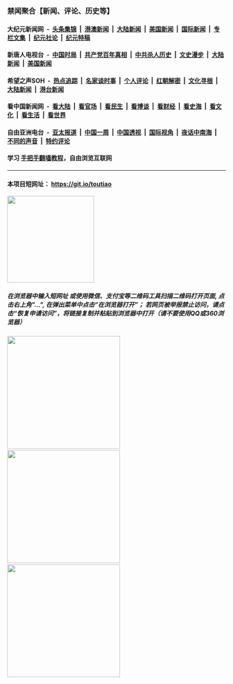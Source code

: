 ### 禁闻聚合【新闻、评论、历史等】

#### 大纪元新闻网 &nbsp;-&nbsp; [头条集锦](indexes/E头条集锦.md?t=02092022) &nbsp;|&nbsp; [港澳新闻](indexes/E港澳新闻.md?t=02092022)  &nbsp;|&nbsp; [大陆新闻](indexes/E大陆新闻.md?t=02092022) &nbsp;|&nbsp; [美国新闻](indexes/E美国新闻.md?t=02092022) &nbsp;|&nbsp; [国际新闻](indexes/E国际新闻.md?t=02092022) &nbsp;|&nbsp; [专栏文集](indexes/E专栏文集.md?t=02092022) &nbsp;|&nbsp; [纪元社论](indexes/E纪元社论.md?t=02092022) &nbsp;|&nbsp; [纪元特稿](indexes/E纪元特稿.md?t=02092022) 

#### 新唐人电视台 &nbsp;-&nbsp; [中国时局](indexes/N中国时局.md?t=02092022) &nbsp;|&nbsp; [共产党百年真相](indexes/N共产党百年真相.md?t=02092022) &nbsp;|&nbsp; [中共杀人历史](indexes/N中共杀人历史.md?t=02092022) &nbsp;|&nbsp; [文史漫步](indexes/N文史漫步.md?t=02092022) &nbsp;|&nbsp; [大陆新闻](indexes/N大陆新闻.md?t=02092022) &nbsp;|&nbsp; [美国新闻](indexes/N美国新闻.md?t=02092022)

#### 希望之声SOH &nbsp;-&nbsp; [热点追踪](indexes/H热点追踪.md?t=02092022) &nbsp;|&nbsp; [名家谈时事](indexes/H名家谈时事.md?t=02092022) &nbsp;|&nbsp; [个人评论](indexes/H个人评论.md?t=02092022)  &nbsp;|&nbsp; [红朝解密](indexes/H红朝解密.md?t=02092022) &nbsp;|&nbsp; [文化寻根](indexes/H文化寻根.md?t=02092022) &nbsp;|&nbsp; [大陆新闻](indexes/H大陆新闻.md?t=02092022) &nbsp;|&nbsp; [港台新闻](indexes/H港台新闻.md?t=02092022)

#### 看中国新闻网 &nbsp;-&nbsp; [看大陆](indexes/S看大陆.md?t=02092022) &nbsp;|&nbsp; [看官场](indexes/S看官场.md?t=02092022) &nbsp;|&nbsp; [看民生](indexes/S看民生.md?t=02092022)  &nbsp;|&nbsp; [看博谈](indexes/S看博谈.md?t=02092022) &nbsp;|&nbsp; [看财经](indexes/S看财经.md?t=02092022) &nbsp;|&nbsp; [看史海](indexes/S看史海.md?t=02092022) &nbsp;|&nbsp; [看文化](indexes/S看文化.md?t=02092022) &nbsp;|&nbsp; [看生活](indexes/S看生活.md?t=02092022) &nbsp;|&nbsp; [看世界](indexes/S看世界.md?t=02092022)

#### 自由亚洲电台 &nbsp;-&nbsp; [亚太报道](indexes/R亚太报道.md?t=02092022) &nbsp;|&nbsp; [中国一周](indexes/R中国一周.md?t=02092022) &nbsp;|&nbsp; [中国透视](indexes/R中国透视.md?t=02092022)  &nbsp;|&nbsp; [国际视角](indexes/R国际视角.md?t=02092022) &nbsp;|&nbsp; [夜话中南海](indexes/R夜话中南海.md?t=02092022) &nbsp;|&nbsp; [不同的声音](indexes/R不同的声音.md?t=02092022) &nbsp;|&nbsp; [特约评论](indexes/R特约评论.md?t=02092022)

#### 学习 [手把手翻墙教程](https://github.com/gfw-breaker/guides/wiki)，自由浏览互联网

----

#### 本项目短网址： https://git.io/toutiao
<img src="https://raw.githubusercontent.com/gfw-breaker/banned-news/master/scripts/img/qr.png" width="200px"/>  

##### 在浏览器中输入短网址 或使用微信、支付宝等二维码工具扫描二维码打开页面, 点击右上角"...", 在弹出菜单中点击“在浏览器打开”； 若网页被举报禁止访问，请点击“恢复申请访问”，将链接复制并粘贴到浏览器中打开（请不要使用QQ或360浏览器）

<img src="https://raw.githubusercontent.com/gfw-breaker/banned-news/master/scripts/img/1.png" width="260px"/> &nbsp; <img src="https://raw.githubusercontent.com/gfw-breaker/banned-news/master/scripts/img/2.png" width="260px"/> &nbsp; <img src="https://raw.githubusercontent.com/gfw-breaker/banned-news/master/scripts/img/3.png" width="260px"/>
